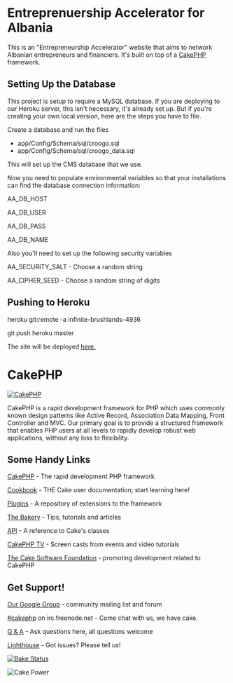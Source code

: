 Entreprenuership Accelerator for Albania
========================================

This is an "Entrepreneurship Accelerator" website that aims to network Albanian entrepreneurs and financiers.  It's built on top of a [CakePHP](http://www.cakephp.org) framework.

Setting Up the Database
-----------------------
This project is setup to require a MySQL database.  If you are deploying to our Heroku server, this isn't necessary, it's already set up.  But if you're creating your own local version, here are the steps you have to file.

Create a database and run the files
*  app/Config/Schema/sql/croogo.sql
*  app/Config/Schema/sql/croogo_data.sql

This will set up the CMS database that we use.

Now you need to populate environmental variables so that your installations can find the database connection information:

AA_DB_HOST

AA_DB_USER

AA_DB_PASS

AA_DB_NAME

Also you'll need to set up the following security variables

AA_SECURITY_SALT  - Choose a random string

AA_CIPHER_SEED  - Choose a random string of digits

Pushing to Heroku
-----------------

heroku git:remote -a infinite-brushlands-4936

git push heroku master

The site will be deployed [here.](http://infinite-brushlands-4936.herokuapp.com)

CakePHP
=======

[![CakePHP](http://cakephp.org/img/cake-logo.png)](http://www.cakephp.org)

CakePHP is a rapid development framework for PHP which uses commonly known design patterns like Active Record, Association Data Mapping, Front Controller and MVC.
Our primary goal is to provide a structured framework that enables PHP users at all levels to rapidly develop robust web applications, without any loss to flexibility.

Some Handy Links
----------------

[CakePHP](http://www.cakephp.org) - The rapid development PHP framework

[Cookbook](http://book.cakephp.org) - THE Cake user documentation; start learning here!

[Plugins](http://plugins.cakephp.org/) - A repository of extensions to the framework

[The Bakery](http://bakery.cakephp.org) - Tips, tutorials and articles

[API](http://api.cakephp.org) - A reference to Cake's classes

[CakePHP TV](http://tv.cakephp.org) - Screen casts from events and video tutorials

[The Cake Software Foundation](http://cakefoundation.org/) - promoting development related to CakePHP

Get Support!
------------

[Our Google Group](https://groups.google.com/group/cake-php) - community mailing list and forum

[#cakephp](http://webchat.freenode.net/?channels=#cakephp) on irc.freenode.net - Come chat with us, we have cake.

[Q & A](http://ask.cakephp.org/) - Ask questions here, all questions welcome

[Lighthouse](https://cakephp.lighthouseapp.com/) - Got issues? Please tell us!

[![Bake Status](https://secure.travis-ci.org/cakephp/cakephp.png?branch=master)](http://travis-ci.org/cakephp/cakephp)

![Cake Power](https://raw.github.com/cakephp/cakephp/master/lib/Cake/Console/Templates/skel/webroot/img/cake.power.gif)

